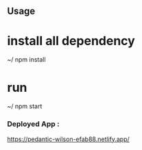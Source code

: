 
## Usage

# install all dependency
~/ npm install

# run
~/ npm start

### Deployed App : 

https://pedantic-wilson-efab88.netlify.app/